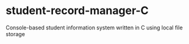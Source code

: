 # student-record-manager-C
Console-based student information system written in C using local file storage
